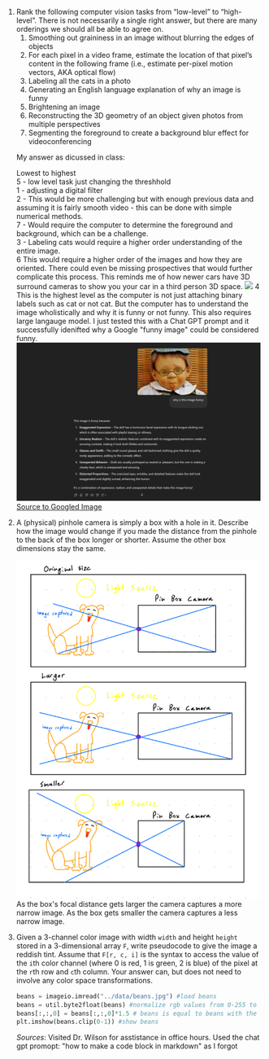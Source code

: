 <ol type="1">
<li>Rank the following computer vision tasks from “low-level” to “high-level”. There is not necessarily a single right answer, but there are many orderings we should all be able to agree on.
<ol type="1">
<li>Smoothing out graininess in an image without blurring the edges of objects</li>
<li>For each pixel in a video frame, estimate the location of that pixel’s content in the following frame (i.e., estimate per-pixel motion vectors, AKA optical flow)</li>
<li>Labeling all the cats in a photo</li>
<li>Generating an English language explanation of why an image is funny</li>
<li>Brightening an image</li>
<li>Reconstructing the 3D geometry of an object given photos from multiple perspectives</li>
<li>Segmenting the foreground to create a background blur effect for videoconferencing</li>
</ol></li>

My answer as dicussed in class:

Lowest to highest<br>
5 - low level task just changing the threshhold<br> 
1 - adjusting a digital filter<br>
2 - This would be more challenging but with enough previous data and assuming it is fairly smooth video - this can be done with simple numerical methods. <br>
7 - Would require the computer to determine the foreground and background, which can be a challenge. <br>
3 - Labeling cats would require a higher order understanding of the entire image. <br>
6 This would require a higher order of the images and how they are oriented. There could even be missing prospectives that would further complicate this process. This reminds me of how newer cars have 3D surround cameras to show you your car in a third person 3D space.
<img src="https://di-uploads-pod16.dealerinspire.com/toyotaofnorthcharlotte/uploads/2024/05/backing-out-of-a-parking-spot-1024x576.png">
4 This is the highest level as the computer is not just attaching binary labels such as cat or not cat. But the computer has to understand the image wholistically and why it is funny or not funny. This also requires large langauge model. I just tested this with a Chat GPT prompt and it successfully idenifted why a Google "funny image" could be considered funny.
<img src ="hw1 p1.PNG">
<a href="https://www.google.com/search?sca_esv=18f6bc0f3068f17c&rlz=1C1GCEB_enUS1023US1026&sxsrf=AHTn8zqxnlyCP0r3KW_iVb_v7A-Rm56-Jg:1741728024997&q=funny+images&udm=2&fbs=ABzOT_CWdhQLP1FcmU5B0fn3xuWpA-dk4wpBWOGsoR7DG5zJBpcx8kZB4NRoUjdgt8WwoMs7jebc2P25mD9bLva5PWN4zVPkHTrJb1XtEJXPDPnM-3Nqyg2DpQYf0__rgvYp763OIecjzoIFfy78i14zuuq8VjKwTzdXysHa3ThpzB26XsMVr-le6W2GJjjK-ByWmchGvmx8IXZi5GRafB-atBi0COErXw&sa=X&sqi=2&ved=2ahUKEwiKuObB-oKMAxX1jYkEHelkNqQQtKgLegQIGBAB&biw=1707&bih=940&dpr=1.5#vhid=Ip3DjaEWgXLAdM&vssid=mosaic">Source to Googled Image</a>

<li><p>A (physical) pinhole camera is simply a box with a hole in it. Describe how the image would change if you made the distance from the pinhole to the back of the box longer or shorter. Assume the other box dimensions stay the same.</p></li>
<img src="hw1 p2.jpeg">
As the box's focal distance gets larger the camera captures a more narrow image. As the box gets smaller the camera captures a less narrow image.
<br>
<li><p>Given a 3-channel color image with width <code>width</code> and height <code>height</code> stored in a 3-dimensional array <code>F</code>, write pseudocode to give the image a reddish tint. Assume that <code>F[r, c, i]</code> is the syntax to access the value of the <code>i</code>th color channel (where 0 is red, 1 is green, 2 is blue) of the pixel at the <code>r</code>th row and <code>c</code>th column. Your answer can, but does not need to involve any color space transformations.</p></li>


```python
beans = imageio.imread("../data/beans.jpg") #load beans
beans = util.byte2float(beans) #normalize rgb values from 0-255 to 0.0-1.0
beans[:,:,0] = beans[:,:,0]*1.5 # beans is equal to beans with the red column multipled by 1.5 to make it more red
plt.imshow(beans.clip(0-1)) #show beans
```

*Sources*: Visited Dr. Wilson for asstistance in office hours. Used the chat gpt promopt: "how to make a code block in markdown" as I forgot



